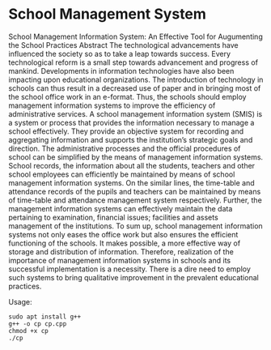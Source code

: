 # School Management System
School Management Information System: An Effective Tool for Augumenting the School Practices Abstract The technological advancements have influenced the society so as to take a leap towards success. Every technological reform is a small step towards advancement and progress of mankind. Developments in information technologies have also been impacting upon educational organizations. The introduction of technology in schools can thus result in a decreased use of paper and in bringing most of the school office work in an e-format. Thus, the schools should employ management information systems to improve the efficiency of administrative services. A school management information system (SMIS) is a system or process that provides the information necessary to manage a school effectively. They provide an objective system for recording and aggregating information and supports the institution’s strategic goals and direction. The administrative processes and the official procedures of school can be simplified by the means of management information systems. School records, the information about all the students, teachers and other school employees can efficiently be maintained by means of school management information systems. On the similar lines, the time-table and attendance records of the pupils and teachers can be maintained by means of time-table and attendance management system respectively. Further, the management information systems can effectively maintain the data pertaining to examination, financial issues; facilities and assets management of the institutions. To sum up, school management information systems not only eases the office work but also ensures the efficient functioning of the schools. It makes possible, a more effective way of storage and distribution of information. Therefore, realization of the importance of management information systems in schools and its successful implementation is a necessity. There is a dire need to employ such systems to bring qualitative improvement in the prevalent educational practices.

Usage: 
```
sudo apt install g++
g++ -o cp cp.cpp
chmod +x cp
./cp
```

